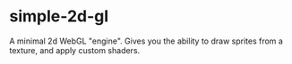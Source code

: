 # simple-2d-gl
A minimal 2d WebGL "engine".
Gives you the ability to draw sprites from a texture, and apply custom shaders.
